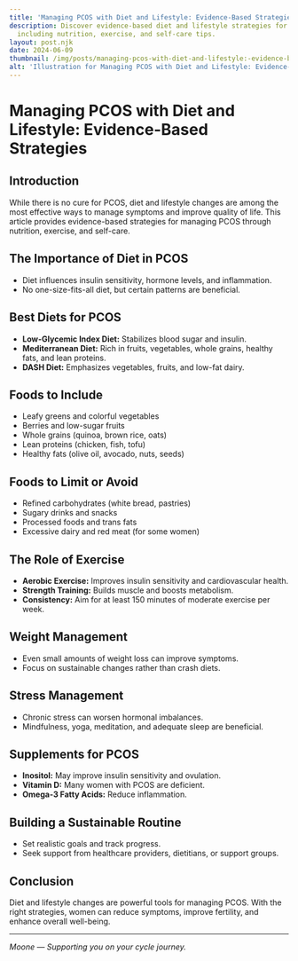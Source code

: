 ```yaml
---
title: 'Managing PCOS with Diet and Lifestyle: Evidence-Based Strategies'
description: Discover evidence-based diet and lifestyle strategies for managing PCOS,
  including nutrition, exercise, and self-care tips.
layout: post.njk
date: 2024-06-09
thumbnail: /img/posts/managing-pcos-with-diet-and-lifestyle:-evidence-based-strategies.png
alt: 'Illustration for Managing PCOS with Diet and Lifestyle: Evidence-Based Strategies'
---
```


# Managing PCOS with Diet and Lifestyle: Evidence-Based Strategies

## Introduction

While there is no cure for PCOS, diet and lifestyle changes are among the most effective ways to manage symptoms and improve quality of life. This article provides evidence-based strategies for managing PCOS through nutrition, exercise, and self-care.

## The Importance of Diet in PCOS

- Diet influences insulin sensitivity, hormone levels, and inflammation.
- No one-size-fits-all diet, but certain patterns are beneficial.

## Best Diets for PCOS

- **Low-Glycemic Index Diet:** Stabilizes blood sugar and insulin.
- **Mediterranean Diet:** Rich in fruits, vegetables, whole grains, healthy fats, and lean proteins.
- **DASH Diet:** Emphasizes vegetables, fruits, and low-fat dairy.

## Foods to Include

- Leafy greens and colorful vegetables
- Berries and low-sugar fruits
- Whole grains (quinoa, brown rice, oats)
- Lean proteins (chicken, fish, tofu)
- Healthy fats (olive oil, avocado, nuts, seeds)

## Foods to Limit or Avoid

- Refined carbohydrates (white bread, pastries)
- Sugary drinks and snacks
- Processed foods and trans fats
- Excessive dairy and red meat (for some women)

## The Role of Exercise

- **Aerobic Exercise:** Improves insulin sensitivity and cardiovascular health.
- **Strength Training:** Builds muscle and boosts metabolism.
- **Consistency:** Aim for at least 150 minutes of moderate exercise per week.

## Weight Management

- Even small amounts of weight loss can improve symptoms.
- Focus on sustainable changes rather than crash diets.

## Stress Management

- Chronic stress can worsen hormonal imbalances.
- Mindfulness, yoga, meditation, and adequate sleep are beneficial.

## Supplements for PCOS

- **Inositol:** May improve insulin sensitivity and ovulation.
- **Vitamin D:** Many women with PCOS are deficient.
- **Omega-3 Fatty Acids:** Reduce inflammation.

## Building a Sustainable Routine

- Set realistic goals and track progress.
- Seek support from healthcare providers, dietitians, or support groups.

## Conclusion

Diet and lifestyle changes are powerful tools for managing PCOS. With the right strategies, women can reduce symptoms, improve fertility, and enhance overall well-being.

---

*Moone — Supporting you on your cycle journey.* 